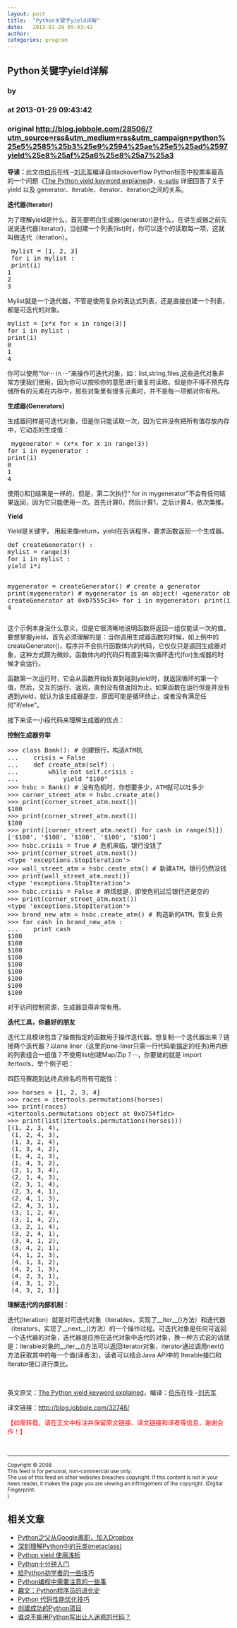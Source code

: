 ```yaml
---
layout: post
title:  "Python关键字yield详解"
date:   2013-01-29 09:43:42
author: 
categories: program
---
```


## Python关键字yield详解
### by 
### at 2013-01-29 09:43:42
### original <http://blog.jobbole.com/28506/?utm_source=rss&utm_medium=rss&utm_campaign=python%25e5%2585%25b3%25e9%2594%25ae%25e5%25ad%2597yield%25e8%25af%25a6%25e8%25a7%25a3>

<p><strong>导读：</strong>此文由<a href="http://www.jobbole.com/">伯乐</a>在线 –<a href="http://blog.jobbole.com/author/%E5%88%98%E5%BF%97%E5%86%9B/">刘志军</a>编译自stackoverflow Python标签中投票率最高的一个问题《<a href="http://stackoverflow.com/questions/231767/the-python-yield-keyword-explained">The Python yield keyword explained</a>》，<a href="http://stackoverflow.com/users/9951/e-satis">e-satis</a> 详细回答了关于yield 以及 generator、iterable、iterator、iteration之间的关系。</p>
<p><strong>迭代器(Iterator)</strong></p>
<p>为了理解yield是什么，首先要明白生成器(generator)是什么，<span></span>在讲生成器之前先说说迭代器(iterator)，当创建一个列表(list)时，你可以逐个的读取每一项，这就叫做迭代（iteration）。</p>
<div>
<pre> mylist = [1, 2, 3]
 for i in mylist :
 print(i)
1
2
3</pre>
</div>
<div>Mylist就是一个迭代器，不管是使用复杂的表达式列表，还是直接创建一个列表，都是可迭代的对象。
<div>
<pre>mylist = [x*x for x in range(3)]
for i in mylist :
print(i)
0
1
4</pre>
</div>
</div>
<p>你可以使用“for··· in ···”来操作可迭代对象，如：list,string,files,这些迭代对象非常方便我们使用，因为你可以按照你的意愿进行重复的读取。但是你不得不预先存储所有的元素在内存中，那些对象里有很多元素时，并不是每一项都对你有用。</p>
<p><strong>生成器(Generators)</strong></p>
<p>生成器同样是可迭代对象，但是你只能读取一次，因为它并没有把所有值存放内存中，它动态的生成值：</p>
<div>
<pre> mygenerator = (x*x for x in range(3))
for i in mygenerator :
print(i)
0
1
4</pre>
</div>
<div>
<p>使用()和[]结果是一样的，但是，第二次执行“ for in mygenerator”不会有任何结果返回，因为它只能使用一次。首先计算0，然后计算1，之后计算4，依次类推。</p>
<p><strong>Yield</strong></p>
<p>Yield是关键字， 用起来像return，yield在告诉程序，要求函数返回一个生成器。</p>
</div>
<div>
<pre>def createGenerator() :
mylist = range(3)
for i in mylist :
yield i*i

mygenerator = createGenerator() # create a generator
print(mygenerator) # mygenerator is an object!
&lt;generator object createGenerator at 0xb7555c34&gt;
for i in mygenerator:
print(i)
0
1
4</pre>
</div>
<p>这个示例本身没什么意义，但是它很清晰地说明函数将返回一组仅能读一次的值，要想掌握yield，首先必须理解的是：当你调用生成器函数的时候，如上例中的createGenerator()，程序并不会执行函数体内的代码，它仅仅只是返回生成器对象，这种方式颇为微妙。函数体内的代码只有直到每次循环迭代(for)生成器的时候才会运行。</p>
<p>函数第一次运行时，它会从函数开始处直到碰到yield时，就返回循环的第一个值，然后，交互的运行、返回，直到没有值返回为止。如果函数在运行但是并没有遇到yield，就认为该生成器是空，原因可能是循环终止，或者没有满足任何”if/else”。</p>
<p>接下来读一小段代码来理解生成器的优点：</p>
<p><strong>控制<strong>生成器穷举</strong></strong></p>
<div>
<pre>&gt;&gt;&gt; class Bank(): # 创建银行，构造ATM机
...    crisis = False
...    def create_atm(self) :
...        while not self.crisis :
...            yield &quot;$100&quot;
&gt;&gt;&gt; hsbc = Bank() # 没有危机时，你想要多少，ATM就可以吐多少
&gt;&gt;&gt; corner_street_atm = hsbc.create_atm()
&gt;&gt;&gt; print(corner_street_atm.next())
$100
&gt;&gt;&gt; print(corner_street_atm.next())
$100
&gt;&gt;&gt; print([corner_street_atm.next() for cash in range(5)])
[&#39;$100&#39;, &#39;$100&#39;, &#39;$100&#39;, &#39;$100&#39;, &#39;$100&#39;]
&gt;&gt;&gt; hsbc.crisis = True # 危机来临，银行没钱了
&gt;&gt;&gt; print(corner_street_atm.next())
&lt;type &#39;exceptions.StopIteration&#39;&gt;
&gt;&gt;&gt; wall_street_atm = hsbc.ceate_atm() # 新建ATM，银行仍然没钱
&gt;&gt;&gt; print(wall_street_atm.next())
&lt;type &#39;exceptions.StopIteration&#39;&gt;
&gt;&gt;&gt; hsbc.crisis = False # 麻烦就是，即使危机过后银行还是空的
&gt;&gt;&gt; print(corner_street_atm.next())
&lt;type &#39;exceptions.StopIteration&#39;&gt;
&gt;&gt;&gt; brand_new_atm = hsbc.create_atm() # 构造新的ATM，恢复业务
&gt;&gt;&gt; for cash in brand_new_atm :
...    print cash
$100
$100
$100
$100
$100
$100
$100
$100
$100</pre>
</div>
<p>对于访问控制资源，生成器显得非常有用。</p>
<div></div>
<p><strong>迭代工具，你最好的朋友</strong></p>
<div></div>
<p>迭代工具模块包含了操做指定的函数用于操作迭代器。想复制一个迭代器出来？链接两个迭代器？以one liner（这里的one-liner只需一行代码能<span><a href="http://www.amazon.cn/gp/product/B007XPTAIS/ref=as_li_qf_sp_asin_il_tl?ie=UTF8&amp;tag=vastwork-23&amp;linkCode=as2&amp;camp=536&amp;creative=3200&amp;creativeASIN=B007XPTAIS" title="搞定(套装共3册) " rel="nofollow">搞定</a></span>的任务)用内嵌的列表组合一组值？不使用list创建Map/Zip？···，你要做的就是 import itertools，举个例子吧：</p>
<div></div>
<p>四匹马赛跑到达终点排名的所有可能性：</p>
<div>
<pre>&gt;&gt;&gt; horses = [1, 2, 3, 4]
&gt;&gt;&gt; races = itertools.permutations(horses)
&gt;&gt;&gt; print(races)
&lt;itertools.permutations object at 0xb754f1dc&gt;
&gt;&gt;&gt; print(list(itertools.permutations(horses)))
[(1, 2, 3, 4),
 (1, 2, 4, 3),
 (1, 3, 2, 4),
 (1, 3, 4, 2),
 (1, 4, 2, 3),
 (1, 4, 3, 2),
 (2, 1, 3, 4),
 (2, 1, 4, 3),
 (2, 3, 1, 4),
 (2, 3, 4, 1),
 (2, 4, 1, 3),
 (2, 4, 3, 1),
 (3, 1, 2, 4),
 (3, 1, 4, 2),
 (3, 2, 1, 4),
 (3, 2, 4, 1),
 (3, 4, 1, 2),
 (3, 4, 2, 1),
 (4, 1, 2, 3),
 (4, 1, 3, 2),
 (4, 2, 1, 3),
 (4, 2, 3, 1),
 (4, 3, 1, 2),
 (4, 3, 2, 1)]</pre>
</div>
<p><strong>理解迭代的内部机制：</strong></p>
<p>迭代(iteration）就是对可迭代对象（iterables，实现了__iter__()方法）和迭代器（iterators，实现了__next__()方法）的一个操作过程。可迭代对象是任何可返回一个迭代器的对象，迭代器是应用在迭代对象中迭代的对象，换一种方式说的话就是：iterable对象的__iter__()方法可以返回iterator对象，iterator通过调用next()方法获取其中的每一个值(译者注)，读者可以结合Java API中的 Iterable接口和Iterator接口进行类比。</p>
<p> </p>
<p>英文原文：<a href="http://stackoverflow.com/questions/231767/the-python-yield-keyword-explained">The Python yield keyword explained</a>，编译：<a href="http://www.jobbole.com/">伯乐</a>在线 –<a href="http://blog.jobbole.com/author/%E5%88%98%E5%BF%97%E5%86%9B/">刘志军</a></p>
<p>译文链接：<a href="http://blog.jobbole.com/28506/">http://blog.jobbole.com/32748/</a></p>
<p><span style="color:#ff0000">【如需转载，请在正文中标注并保留原文链接、译文链接和译者等信息，谢谢合作！】</span></p>
<p> </p>
<hr><small>Copyright © 2008<br> This feed is for personal, non-commercial use only. <br> The use of this feed on other websites breaches copyright. If this content is not in your news reader, it makes the page you are viewing an infringement of the copyright. (Digital Fingerprint:<br> )</small>
<h2>相关文章</h2><ul><li><a href="http://blog.jobbole.com/31146/">Python之父从Google离职，加入Dropbox</a></li><li><a href="http://blog.jobbole.com/21351/">深刻理解Python中的元类(metaclass)</a></li><li><a href="http://blog.jobbole.com/32876/">Python yield 使用浅析</a></li><li><a href="http://blog.jobbole.com/23425/">Python十分钟入门</a></li><li><a href="http://blog.jobbole.com/32748/">给Python初学者的一些技巧</a></li><li><a href="http://blog.jobbole.com/19835/">Python编程中需要注意的一些事</a></li><li><a href="http://blog.jobbole.com/15005/">趣文：Python程序员的进化史</a></li><li><a href="http://blog.jobbole.com/24197/">Python 代码性能优化技巧</a></li><li><a href="http://blog.jobbole.com/12649/">创建成功的Python项目</a></li><li><a href="http://blog.jobbole.com/1414/">谁说不能用Python写出让人迷惑的代码？</a></li></ul>